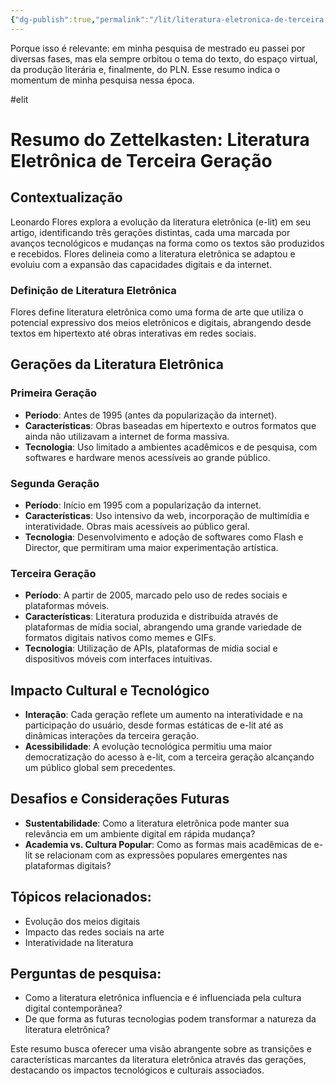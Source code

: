 ```yaml
---
{"dg-publish":true,"permalink":"/lit/literatura-eletronica-de-terceira-geracao-leonardo-flores/","tags":["elit"],"dgHomeLink":true,"dgShowLocalGraph":true,"dgShowFileTree":true,"noteIcon":""}
---
```



Porque isso é relevante: em minha pesquisa de mestrado eu passei por diversas fases, mas ela sempre orbitou o tema do texto, do espaço virtual, da produção literária e, finalmente, do PLN. Esse resumo indica o momentum de minha pesquisa nessa época.

#elit 

# Resumo do Zettelkasten: Literatura Eletrônica de Terceira Geração

## Contextualização
Leonardo Flores explora a evolução da literatura eletrônica (e-lit) em seu artigo, identificando três gerações distintas, cada uma marcada por avanços tecnológicos e mudanças na forma como os textos são produzidos e recebidos. Flores delineia como a literatura eletrônica se adaptou e evoluiu com a expansão das capacidades digitais e da internet.

### Definição de Literatura Eletrônica
Flores define literatura eletrônica como uma forma de arte que utiliza o potencial expressivo dos meios eletrônicos e digitais, abrangendo desde textos em hipertexto até obras interativas em redes sociais.

## Gerações da Literatura Eletrônica

### Primeira Geração
- **Período**: Antes de 1995 (antes da popularização da internet).
- **Características**: Obras baseadas em hipertexto e outros formatos que ainda não utilizavam a internet de forma massiva.
- **Tecnologia**: Uso limitado a ambientes acadêmicos e de pesquisa, com softwares e hardware menos acessíveis ao grande público.

### Segunda Geração
- **Período**: Início em 1995 com a popularização da internet.
- **Características**: Uso intensivo da web, incorporação de multimídia e interatividade. Obras mais acessíveis ao público geral.
- **Tecnologia**: Desenvolvimento e adoção de softwares como Flash e Director, que permitiram uma maior experimentação artística.

### Terceira Geração
- **Período**: A partir de 2005, marcado pelo uso de redes sociais e plataformas móveis.
- **Características**: Literatura produzida e distribuída através de plataformas de mídia social, abrangendo uma grande variedade de formatos digitais nativos como memes e GIFs.
- **Tecnologia**: Utilização de APIs, plataformas de mídia social e dispositivos móveis com interfaces intuitivas.

## Impacto Cultural e Tecnológico
- **Interação**: Cada geração reflete um aumento na interatividade e na participação do usuário, desde formas estáticas de e-lit até as dinâmicas interações da terceira geração.
- **Acessibilidade**: A evolução tecnológica permitiu uma maior democratização do acesso à e-lit, com a terceira geração alcançando um público global sem precedentes.

## Desafios e Considerações Futuras
- **Sustentabilidade**: Como a literatura eletrônica pode manter sua relevância em um ambiente digital em rápida mudança?
- **Academia vs. Cultura Popular**: Como as formas mais acadêmicas de e-lit se relacionam com as expressões populares emergentes nas plataformas digitais?

## Tópicos relacionados:
- Evolução dos meios digitais
- Impacto das redes sociais na arte
- Interatividade na literatura

## Perguntas de pesquisa:
- Como a literatura eletrônica influencia e é influenciada pela cultura digital contemporânea?
- De que forma as futuras tecnologias podem transformar a natureza da literatura eletrônica? 

Este resumo busca oferecer uma visão abrangente sobre as transições e características marcantes da literatura eletrônica através das gerações, destacando os impactos tecnológicos e culturais associados.
